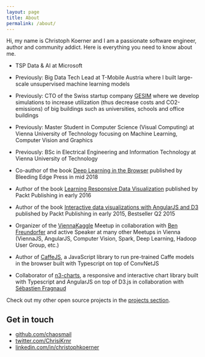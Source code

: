 ```yaml
---
layout: page
title: About
permalink: /about/
---
```


Hi, my name is Christoph Koerner and I am a passionate software engineer, author and community addict. Here is everything you need to know about me.

* TSP Data & AI at Microsoft

* Previously: Big Data Tech Lead at T-Mobile Austria where I built large-scale unsupervised machine learning models

* Previously: CTO of the Swiss startup company [GESIM](http://gesim.ch) where we develop simulations to increase utilization (thus decrease costs and CO2-emissions) of big buildings such as universities, schools and office buildings

* Previously: Master Student in Computer Science (Visual Computing) at Vienna University of Technology focusing on Machine Learning, Computer Vision and Graphics

* Previously: BSc in Electrical Engineering and Information Technology at Vienna University of Technology

* Co-author of the book [Deep Learning in the Browser](https://bleedingedgepress.com/deep-learning-browser/) published by Bleeding Edge Press in mid 2018

* Author of the book [Learning Responsive Data Visualization](https://www.amazon.com/Learning-Responsive-Visualization-Christoph-Korner/dp/178588378X/) published by Packt Publishing in early 2016

* Author of the book [Interactive data visualizations with AngularJS and D3](https://www.packtpub.com/web-development/data-visualization-d3-and-angularjs) published by Packt Publishing in early 2015, Bestseller Q2 2015

* Organizer of the [ViennaKaggle](http://viennakaggle.github.io/) Meetup in collaboration with [Ben Freundorfer](https://twitter.com/benfreu) and active Speaker at many other Meetups in Vienna (ViennaJS, AngularJS, Computer Vision, Spark, Deep Learning, Hadoop User Group, etc.)

* Author of [CaffeJS](https://github.com/chaosmail/caffejs), a JavaScript library to run pre-trained Caffe models in the browser built with Typescript on top of ConvNetJS

* Collaborator of [n3-charts](https://github.com/n3-charts/line-chart), a responsive and interactive chart library built with Typescript and AngularJS on top of D3.js in collaboration with [Sébastien Fragnaud](https://github.com/lorem--ipsum)

Check out my other open source projects in the [projects section](/projects/).

## Get in touch

* [github.com/chaosmail](https://github.com/chaosmail)
* [twitter.com/ChrisiKrnr](https://twitter.com/ChrisiKrnr)
* [linkedin.com/in/christophkoerner](https://www.linkedin.com/in/christophkoerner)